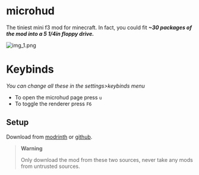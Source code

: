 # microhud
The tiniest mini f3 mod for minecraft. 
In fact, you could fit ***~30 packages of the mod into a 
5 1/4in floppy drive.***

![img_1.png](https://cdn.modrinth.com/data/AVJwF0KA/images/0a869a93231c2d4e640130fb23882c2736dcac02.png)

# Keybinds
*You can change all these in the settings>keybinds menu* 
- To open the microhud page press `u`
- To toggle the renderer press `F6`

## Setup
Download from [modrinth](https://modrinth.com/mod/microhud/versions) or [github](https://github.com/LukeOnuke/microhud/releases/latest).

> **Warning**
> 
> Only download the mod from these two sources, never take any mods from untrusted sources.
